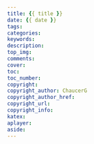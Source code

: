 ```yaml
---
title: {{ title }}
date: {{ date }}
tags:
categories:
keywords:
description:
top_img:
comments: 
cover:
toc:
toc_number:
copyright:
copyright_author: ChaucerG
copyright_author_href:
copyright_url:
copyright_info:
katex:
aplayer:
aside:
---
```

